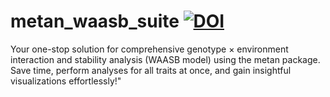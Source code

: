 # metan_waasb_suite [![DOI](https://zenodo.org/badge/783365408.svg)](https://zenodo.org/doi/10.5281/zenodo.11059926)
Your one-stop solution for comprehensive genotype × environment interaction and stability analysis (WAASB model) using the metan package. Save time, perform analyses for all traits at once, and gain insightful visualizations effortlessly!"
